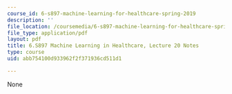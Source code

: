 ```yaml
---
course_id: 6-s897-machine-learning-for-healthcare-spring-2019
description: ''
file_location: /coursemedia/6-s897-machine-learning-for-healthcare-spring-2019/abb754100d933962f2f371936cd511d1_MIT6_S897S19_lec20note.pdf
file_type: application/pdf
layout: pdf
title: 6.S897 Machine Learning in Healthcare, Lecture 20 Notes
type: course
uid: abb754100d933962f2f371936cd511d1

---
```

None